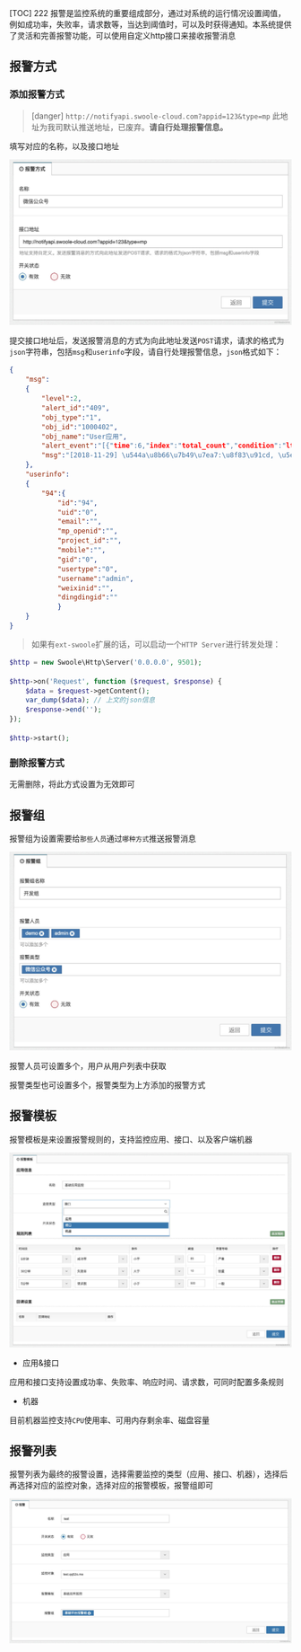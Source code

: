 [TOC]
222
报警是监控系统的重要组成部分，通过对系统的运行情况设置阈值，例如成功率，失败率，请求数等，当达到阈值时，可以及时获得通知。本系统提供了灵活和完善报警功能，可以使用自定义http接口来接收报警消息

## 报警方式

### 添加报警方式

>[danger] `http://notifyapi.swoole-cloud.com?appid=123&type=mp` 此地址为我司默认推送地址，已废弃。**请自行处理报警信息。**

填写对应的名称，以及接口地址

![](images/watermark,type_d3F5LW1pY3JvaGVp,size_10,text_6K-G5rKD572R57uc54mI5p2D5omA5pyJ,color_FFFFFF,shadow_50,t_80,g_se,x_10,y_10-20190806123912938.jpeg)

提交接口地址后，发送报警消息的方式为向此地址发送`POST`请求，请求的格式为`json`字符串，包括`msg`和`userinfo`字段，请自行处理报警信息，`json`格式如下：

```json
{
    "msg":
    {
        "level":2,
        "alert_id":"409",
        "obj_type":"1",
        "obj_id":"1000402",
        "obj_name":"User应用",
        "alert_event":"[{"time":6,"index":"total_count","condition":"lt","value":5000,"level":2}]",
        "msg":"[2018-11-29] \u544a\u8b66\u7b49\u7ea7:\u8f83\u91cd, \u5e94\u7528User, 11:20-11:50\u65f6\u95f4\u6bb5\u768430\u5206\u949f\u5185, \u8bf7\u6c42\u6570  < 5000;\u8bf7\u5c3d\u5feb\u5904\u7406\u3002"
    },
    "userinfo":
    {
        "94":{
            "id":"94",
            "uid":"0",
            "email":"",
            "mp_openid":"",
            "project_id":"",
            "mobile":"",
            "gid":"0",
            "usertype":"0",
            "username":"admin",
            "weixinid":"",
            "dingdingid":""
            }
    }
}
```

> 如果有`ext-swoole`扩展的话，可以启动一个`HTTP Server`进行转发处理：

```php
$http = new Swoole\Http\Server('0.0.0.0', 9501);

$http->on('Request', function ($request, $response) {
    $data = $request->getContent();
    var_dump($data); // 上文的json信息
    $response->end('');
});

$http->start();
```

### 删除报警方式

无需删除，将此方式设置为无效即可

## 报警组

报警组为设置需要给`那些人员`通过`哪种方式`推送报警消息

![](images/watermark,type_d3F5LW1pY3JvaGVp,size_10,text_6K-G5rKD572R57uc54mI5p2D5omA5pyJ,color_FFFFFF,shadow_50,t_80,g_se,x_10,y_10.jpeg)

报警人员可设置多个，用户从用户列表中获取

报警类型也可设置多个，报警类型为上方添加的报警方式

## 报警模板

报警模板是来设置报警规则的，支持监控应用、接口、以及客户端机器

![](images/watermark,type_d3F5LW1pY3JvaGVp,size_10,text_6K-G5rKD572R57uc54mI5p2D5omA5pyJ,color_FFFFFF,shadow_50,t_80,g_se,x_10,y_10-20190806123913218.jpeg)

* 应用&接口

应用和接口支持设置成功率、失败率、响应时间、请求数，可同时配置多条规则

* 机器

目前机器监控支持`CPU`使用率、可用内存剩余率、磁盘容量

## 报警列表

报警列表为最终的报警设置，选择需要监控的类型（应用、接口、机器），选择后再选择对应的监控对象，选择对应的报警模板，报警组即可

![](images/watermark,type_d3F5LW1pY3JvaGVp,size_10,text_6K-G5rKD572R57uc54mI5p2D5omA5pyJ,color_FFFFFF,shadow_50,t_80,g_se,x_10,y_10-20190806123913203.jpeg)